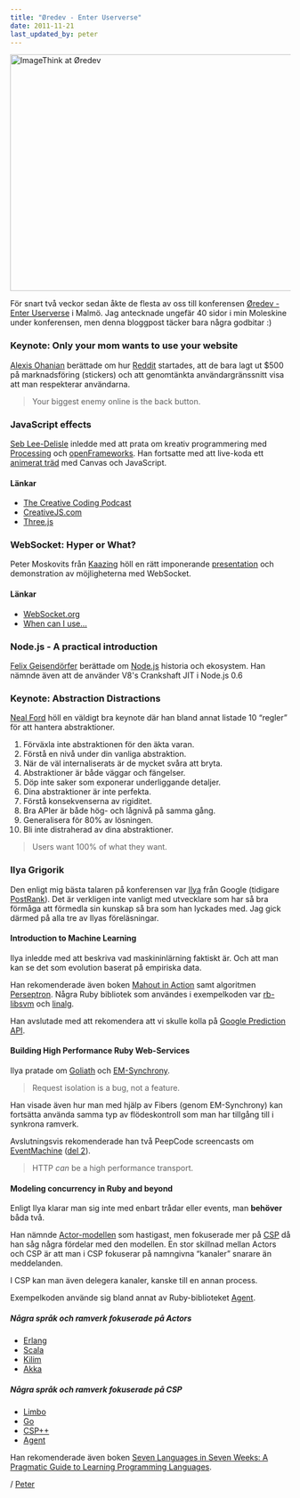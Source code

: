 ```yaml
---
title: "Øredev - Enter Userverse"
date: 2011-11-21
last_updated_by: peter
---
```

<a href="http://www.flickr.com/photos/athega/6338009884/" title="ImageThink at Øredev by athega, on Flickr"><img src="http://farm7.static.flickr.com/6119/6338009884_c9749eb902_z.jpg" width="640" height="425" alt="ImageThink at Øredev"></a>

För snart två veckor sedan åkte de flesta av oss till konferensen [Øredev - Enter
Userverse](http://oredev.org/2011/) i Malmö. Jag antecknade ungefär 40 sidor i min Moleskine under
konferensen, men denna bloggpost täcker bara några godbitar :)

### Keynote: Only your mom wants to use your website

[Alexis Ohanian](http://twitter.com/kn0thing) berättade om hur
[Reddit](http://reddit.com) startades, att de bara lagt ut $500 på
marknadsföring (stickers) och att genomtänkta användargränssnitt
visa att man respekterar användarna.

> Your biggest enemy online is the back button.

### JavaScript effects

[Seb Lee-Delisle](http://seb.ly/) inledde med att prata om kreativ programmering med
[Processing](http://processing.org/) och [openFrameworks](http://www.openframeworks.cc/).
Han fortsatte med att live-koda ett [animerat träd](http://dl.dropbox.com/u/5096013/ConfStuff/OredevTree.html) med Canvas och JavaScript.

#### Länkar

 - [The Creative Coding Podcast ](http://creativecodingpodcast.com/)
 - [CreativeJS.com](http://creativejs.com/)
 - [Three.js](https://github.com/mrdoob/three.js/)

### WebSocket: Hyper or What?

Peter Moskovits från [Kaazing](http://kaazing.com/)
höll en rätt imponerande
[presentation](http://prezi.com/bzx8jutmpzrb/oredev-2011-kaazing-websocket-presentation/)
och demonstration av möjligheterna med WebSocket.

#### Länkar

 - [WebSocket.org](http://websocket.org/)
 - [When can I use...](http://caniuse.com/)

### Node.js - A practical introduction

[Felix Geisendörfer](http://twitter.com/felixge) berättade om
[Node.js](http://nodejs.org/)
historia och ekosystem. Han nämnde även att de använder
V8's Crankshaft JIT i Node.js 0.6

### Keynote: Abstraction Distractions

[Neal Ford](http://twitter.com/neal4d) höll en väldigt bra keynote där
han bland annat listade 10 “regler” för att hantera abstraktioner.

 1. Förväxla inte abstraktionen för den äkta varan.
 2. Förstå en nivå under din vanliga abstraktion.
 3. När de väl internaliserats är de mycket svåra att bryta.
 4. Abstraktioner är både väggar och fängelser.
 5. Döp inte saker som exponerar underliggande detaljer.
 6. Dina abstraktioner är inte perfekta.
 7. Förstå konsekvenserna av rigiditet.
 8. Bra APIer är både hög- och lågnivå på samma gång.
 9. Generalisera för 80% av lösningen.
 10. Bli inte distraherad av dina abstraktioner.

> Users want 100% of what they want.

### Ilya Grigorik

Den enligt mig bästa talaren på konferensen var [Ilya](http://igvita.com/) från Google (tidigare
[PostRank](http://www.postrank.com/)). Det är verkligen inte vanligt med
utvecklare som har så bra förmåga att förmedla sin kunskap så bra som
han lyckades med. Jag gick därmed på alla tre av Ilyas
föreläsningar.

#### Introduction to Machine Learning

Ilya inledde med att beskriva vad maskininlärning faktiskt är. Och att
man kan se det som evolution baserat på empiriska data.

Han rekomenderade även boken [Mahout in Action](http://www.manning.com/owen/)
samt algoritmen [Perseptron](http://en.wikipedia.org/wiki/Perceptron).
Några Ruby bibliotek som användes i exempelkoden var
[rb-libsvm](https://github.com/febeling/rb-libsvm) och
[linalg](https://github.com/quix/linalg).

Han avslutade med att rekomendera att vi skulle kolla på [Google Prediction
API](http://code.google.com/apis/predict/).

#### Building High Performance Ruby Web-Services

Ilya pratade om [Goliath](http://goliath.io/) och [EM-Synchrony](https://github.com/igrigorik/em-synchrony).

> Request isolation is a bug, not a feature.

Han visade även hur man med hjälp av Fibers (genom EM-Synchrony) kan
fortsätta använda samma typ av flödeskontroll som man har tillgång till
i synkrona ramverk.

Avslutningsvis rekomenderade han två PeepCode screencasts om
[EventMachine](https://peepcode.com/products/eventmachine)
([del 2](https://peepcode.com/products/eventmachine-ii)).

> HTTP _can_ be a high performance transport.

#### Modeling concurrency in Ruby and beyond

Enligt Ilya klarar man sig inte med enbart trådar eller events, man
**behöver** båda två.

Han nämnde [Actor-modellen](http://en.wikipedia.org/wiki/Actor_model)
som hastigast, men fokuserade mer på
[CSP](http://en.wikipedia.org/wiki/Communicating_sequential_processes)
då han såg några fördelar med den modellen. En stor skillnad mellan Actors
och CSP är att man i CSP fokuserar på namngivna “kanaler” snarare än meddelanden.

I CSP kan man även delegera kanaler, kanske till en annan process.

Exempelkoden använde sig bland annat av Ruby-biblioteket [Agent](https://github.com/igrigorik/agent).

##### Några språk och ramverk fokuserade på Actors

 - [Erlang](http://www.erlang.org/)
 - [Scala](http://www.scala-lang.org/)
 - [Kilim](http://www.malhar.net/sriram/kilim/)
 - [Akka](http://akka.io/)

##### Några språk och ramverk fokuserade på CSP

 - [Limbo](http://www.vitanuova.com/inferno/limbo.html)
 - [Go](http://golang.org/)
 - [CSP++](http://www.uoguelph.ca/~gardnerw/csp++/index.html)
 - [Agent](https://github.com/igrigorik/agent)

Han rekomenderade även boken [Seven Languages in Seven Weeks: A Pragmatic Guide to Learning Programming Languages](http://pragprog.com/book/btlang/seven-languages-in-seven-weeks).

/ [Peter](/peter)

